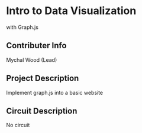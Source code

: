 # Intro to Data Visualization

with Graph.js

## Contributer Info

Mychal Wood (Lead)

## Project Description

Implement graph.js into a basic website

## Circuit Description

No circuit